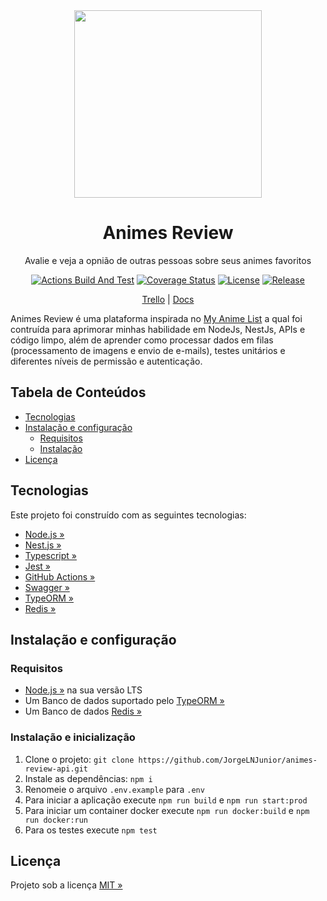<div align="center" id="short-description-and-logo">

<img src="https://i.ibb.co/q045V4Z/AR-Logo.png" width="300px">

<h1>Animes Review</h1>

Avalie e veja a opnião de outras pessoas sobre seus animes favoritos

</div>

<div align="center" id="badges">

[![Actions Build And Test](https://img.shields.io/github/workflow/status/JorgeLNJunior/animes-review-api/Build%20and%20Test/master)](https://github.com/JorgeLNJunior/animes-review-api/actions/workflows/build.yml)
[![Coverage Status](https://coveralls.io/repos/github/JorgeLNJunior/animes-review-api/badge.svg?branch=master)](https://coveralls.io/github/JorgeLNJunior/animes-review-api?branch=master)
[![License](https://img.shields.io/github/license/JorgeLNJunior/animes-review-api)](https://github.com/JorgeLNJunior/animes-review-api/blob/master/LICENSE.md)
[![Release](https://img.shields.io/github/v/release/JorgeLNJunior/animes-review-api?color=lgreen)](https://github.com/JorgeLNJunior/animes-review-api/releases)

</div>

<div align="center">

[Trello](https://trello.com/b/o7iD52J4/animes-review) |
[Docs](api-animes-review.herokuapp.com/docs)

</div>

Animes Review é uma plataforma inspirada no [My Anime List](https://myanimelist.net/) a qual foi contruída para aprimorar minhas habilidade em NodeJs, NestJs, APIs e código limpo, além de aprender como processar dados em filas (processamento de imagens e envio de e-mails), testes unitários e diferentes níveis de permissão e autenticação.

## Tabela de Conteúdos

- [Tecnologias](https://github.com/JorgeLNJunior/animes-review-api#tecnologias)
- [Instalação e configuração](https://github.com/JorgeLNJunior/animes-review-api#instala%C3%A7%C3%A3o-e-configura%C3%A7%C3%A3o)
  - [Requisitos](https://github.com/JorgeLNJunior/animes-review-api#requisitos)
  - [Instalação](https://github.com/JorgeLNJunior/animes-review-api#instala%C3%A7%C3%A3o)
- [Licença](https://github.com/JorgeLNJunior/animes-review-api#licen%C3%A7a)

## Tecnologias

Este projeto foi construído com as seguintes tecnologias:

- [Node.js »](https://nodejs.org)
- [Nest.js »](https://nestjs.com)
- [Typescript »](https://www.typescriptlang.org)
- [Jest »](https://jestjs.io)
- [GitHub Actions »](https://github.com/features/actions)
- [Swagger »](https://swagger.io)
- [TypeORM »](https://typeorm.io)
- [Redis »](https://redis.io/)

## Instalação e configuração

### Requisitos

- [Node.js »](https://nodejs.org/en/download) na sua versão LTS
- Um Banco de dados suportado pelo [TypeORM »](https://typeorm.io)
- Um Banco de dados [Redis »](https://redis.io/)

### Instalação e inicialização

1. Clone o projeto: `git clone https://github.com/JorgeLNJunior/animes-review-api.git`
2. Instale as dependências: `npm i`
3. Renomeie o arquivo `.env.example` para `.env`
4. Para iniciar a aplicação execute `npm run build` e `npm run start:prod`
5. Para iniciar um container docker execute `npm run docker:build` e `npm run docker:run`
6. Para os testes execute `npm test`

## Licença

Projeto sob a licença [MIT »](https://github.com/JorgeLNJunior/animes-review-api/blob/master/LICENSE.md)
